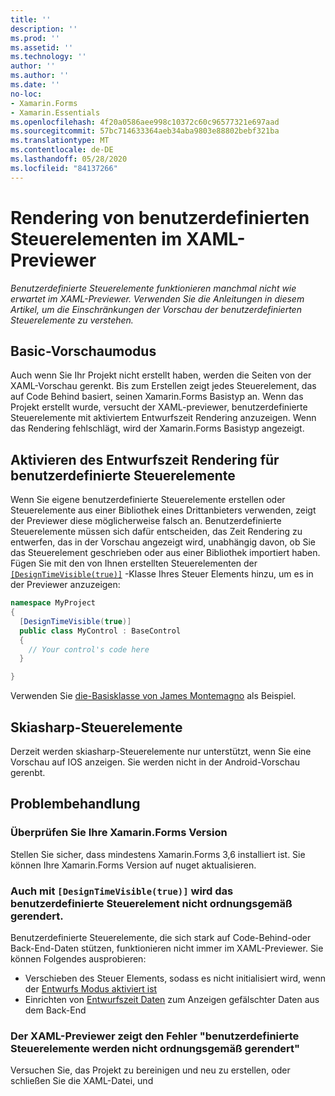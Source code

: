 ```yaml
---
title: ''
description: ''
ms.prod: ''
ms.assetid: ''
ms.technology: ''
author: ''
ms.author: ''
ms.date: ''
no-loc:
- Xamarin.Forms
- Xamarin.Essentials
ms.openlocfilehash: 4f20a0586aee998c10372c60c96577321e697aad
ms.sourcegitcommit: 57bc714633364aeb34aba9803e88802bebf321ba
ms.translationtype: MT
ms.contentlocale: de-DE
ms.lasthandoff: 05/28/2020
ms.locfileid: "84137266"
---
```

# <a name="render-custom-controls-in-the-xaml-previewer"></a>Rendering von benutzerdefinierten Steuerelementen im XAML-Previewer

_Benutzerdefinierte Steuerelemente funktionieren manchmal nicht wie erwartet im XAML-Previewer. Verwenden Sie die Anleitungen in diesem Artikel, um die Einschränkungen der Vorschau der benutzerdefinierten Steuerelemente zu verstehen._

## <a name="basic-preview-mode"></a>Basic-Vorschaumodus

Auch wenn Sie Ihr Projekt nicht erstellt haben, werden die Seiten von der XAML-Vorschau gerenkt. Bis zum Erstellen zeigt jedes Steuerelement, das auf Code Behind basiert, seinen Xamarin.Forms Basistyp an. Wenn das Projekt erstellt wurde, versucht der XAML-previewer, benutzerdefinierte Steuerelemente mit aktiviertem Entwurfszeit Rendering anzuzeigen. Wenn das Rendering fehlschlägt, wird der Xamarin.Forms Basistyp angezeigt.

## <a name="enable-design-time-rendering-for-custom-controls"></a>Aktivieren des Entwurfszeit Rendering für benutzerdefinierte Steuerelemente

Wenn Sie eigene benutzerdefinierte Steuerelemente erstellen oder Steuerelemente aus einer Bibliothek eines Drittanbieters verwenden, zeigt der Previewer diese möglicherweise falsch an. Benutzerdefinierte Steuerelemente müssen sich dafür entscheiden, das Zeit Rendering zu entwerfen, das in der Vorschau angezeigt wird, unabhängig davon, ob Sie das Steuerelement geschrieben oder aus einer Bibliothek importiert haben. Fügen Sie mit den von Ihnen erstellten Steuerelementen der [`[DesignTimeVisible(true)]`](xref:System.ComponentModel.DesignTimeVisibleAttribute) -Klasse Ihres Steuer Elements hinzu, um es in der Previewer anzuzeigen:

```csharp
namespace MyProject
{
  [DesignTimeVisible(true)]
  public class MyControl : BaseControl
  {
    // Your control's code here
  }

}
```

Verwenden Sie [die-Basisklasse von James Montemagno](https://github.com/jamesmontemagno/ImageCirclePlugin/blob/master/src/ImageCircle/CircleImage.shared.cs) als Beispiel.

## <a name="skiasharp-controls"></a>Skiasharp-Steuerelemente

Derzeit werden skiasharp-Steuerelemente nur unterstützt, wenn Sie eine Vorschau auf IOS anzeigen. Sie werden nicht in der Android-Vorschau gerenbt.

## <a name="troubleshooting"></a>Problembehandlung

### <a name="check-your-xamarinforms-version"></a>Überprüfen Sie Ihre Xamarin.Forms Version
Stellen Sie sicher, dass mindestens Xamarin.Forms 3,6 installiert ist. Sie können Ihre Xamarin.Forms Version auf nuget aktualisieren.

### <a name="even-with-designtimevisibletrue-my-custom-control-isnt-rendering-properly"></a>Auch mit `[DesignTimeVisible(true)]` wird das benutzerdefinierte Steuerelement nicht ordnungsgemäß gerendert.
Benutzerdefinierte Steuerelemente, die sich stark auf Code-Behind-oder Back-End-Daten stützen, funktionieren nicht immer im XAML-Previewer. Sie können Folgendes ausprobieren:

* Verschieben des Steuer Elements, sodass es nicht initialisiert wird, wenn der [Entwurfs Modus aktiviert ist](index.md#detect-design-mode)
* Einrichten von [Entwurfszeit Daten](design-time-data.md) zum Anzeigen gefälschter Daten aus dem Back-End

### <a name="the-xaml-previewer-shows-the-error-custom-controls-arent-rendering-properly"></a>Der XAML-Previewer zeigt den Fehler "benutzerdefinierte Steuerelemente werden nicht ordnungsgemäß gerendert"
Versuchen Sie, das Projekt zu bereinigen und neu zu erstellen, oder schließen Sie die XAML-Datei, und
